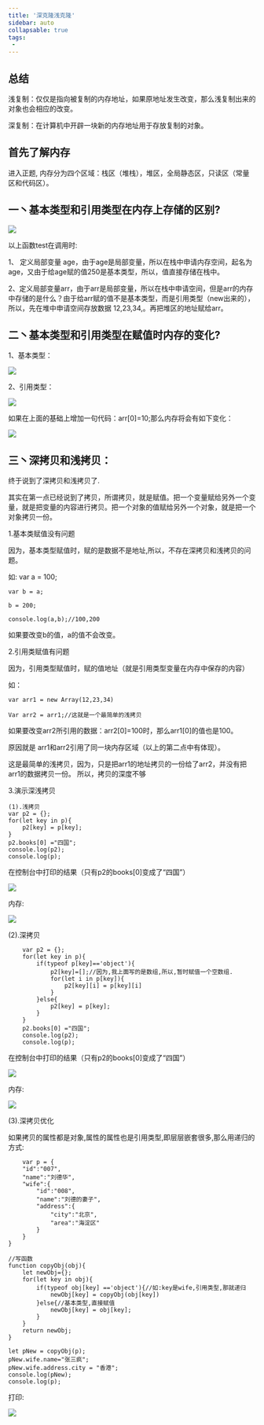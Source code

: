 ```yaml
---
title: '深克隆浅克隆'
sidebar: auto
collapsable: true
tags:
 - 
---
```

 ## 总结

   浅复制：仅仅是指向被复制的内存地址，如果原地址发生改变，那么浅复制出来的对象也会相应的改变。

   深复制：在计算机中开辟一块新的内存地址用于存放复制的对象。
 ## 首先了解内存

 进入正题, 内存分为四个区域：栈区（堆栈），堆区，全局静态区，只读区（常量区和代码区）。

  ## 一丶基本类型和引用类型在内存上存储的区别?
  
  <img src="./imgs/clone-4.png" >

  以上函数test在调用时:

  1、 定义局部变量 age，由于age是局部变量，所以在栈中申请内存空间，起名为age，又由于给age赋的值250是基本类型，所以，值直接存储在栈中。

  2、定义局部变量arr，由于arr是局部变量，所以在栈中申请空间，但是arr的内存中存储的是什么？由于给arr赋的值不是基本类型，而是引用类型（new出来的），所以，先在堆中申请空间存放数据 12,23,34,。再把堆区的地址赋给arr。
 
  ## 二丶基本类型和引用类型在赋值时内存的变化?

  1、基本类型：

  <img src="./imgs/clone-1.png" >

  2、引用类型：

  <img src="./imgs/clone-2.png" >

  如果在上面的基础上增加一句代码：arr[0]=10;那么内存将会有如下变化：

  <img src="./imgs/clone-3.png" >

  ## 三丶深拷贝和浅拷贝：

  终于说到了深拷贝和浅拷贝了.

  其实在第一点已经说到了拷贝，所谓拷贝，就是赋值。把一个变量赋给另外一个变量，就是把变量的内容进行拷贝。把一个对象的值赋给另外一个对象，就是把一个对象拷贝一份。

  1.基本类赋值没有问题

因为，基本类型赋值时，赋的是数据不是地址,所以，不存在深拷贝和浅拷贝的问题。

如:
    var a = 100;

    var b = a;

    b = 200;

    console.log(a,b);//100,200

如果要改变b的值，a的值不会改变。

  2.引用类赋值有问题

因为，引用类型赋值时，赋的值地址（就是引用类型变量在内存中保存的内容）

如：

    var arr1 = new Array(12,23,34)

    Var arr2 = arr1;//这就是一个最简单的浅拷贝

如果要改变arr2所引用的数据：arr2[0]=100时，那么arr1[0]的值也是100。

原因就是 arr1和arr2引用了同一块内存区域（以上的第二点中有体现）。

这是最简单的浅拷贝，因为，只是把arr1的地址拷贝的一份给了arr2，并没有把arr1的数据拷贝一份。
所以，拷贝的深度不够

  3.演示深浅拷贝

    (1).浅拷贝
    var p2 = {};
    for(let key in p){
        p2[key] = p[key];	
    }
    p2.books[0] ="四国";
    console.log(p2);
    console.log(p);

在控制台中打印的结果（只有p2的books[0]变成了“四国”）

  <img src="./imgs/clone-5.png" >

  内存:

  <img src="./imgs/clone-6.png" >

  (2).深拷贝

        var p2 = {};
        for(let key in p){
            if(typeof p[key]=='object'){
                p2[key]=[];//因为,我上面写的是数组,所以,暂时赋值一个空数组.
                for(let i in p[key]){
                    p2[key][i] = p[key][i]
                }
            }else{
                p2[key] = p[key];
            }
        }
        p2.books[0] ="四国";
        console.log(p2);
        console.log(p);

在控制台中打印的结果（只有p2的books[0]变成了“四国”）

  <img src="./imgs/clone-7.png" >

内存:

  <img src="./imgs/clone-8.png" >

  (3).深拷贝优化

  如果拷贝的属性都是对象,属性的属性也是引用类型,即层层嵌套很多,那么用递归的方式:

        var p = {
        "id":"007",
        "name":"刘德华",
        "wife":{
            "id":"008",
            "name":"刘德的妻子",
            "address":{
                "city":"北京",
                "area":"海淀区"
            }
        }
    }
    
    //写函数
    function copyObj(obj){
        let newObj={};
        for(let key in obj){
            if(typeof obj[key] =='object'){//如:key是wife,引用类型,那就递归
                newObj[key] = copyObj(obj[key])
            }else{//基本类型,直接赋值
                newObj[key] = obj[key];
            }
        }
        return newObj;
    }
    
    let pNew = copyObj(p);
    pNew.wife.name="张三疯";
    pNew.wife.address.city = "香港";
    console.log(pNew);
    console.log(p);

  打印:

  <img src="./imgs/clone-9.png" >
